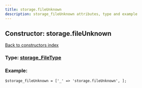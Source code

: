 ```yaml
---
title: storage.fileUnknown
description: storage_fileUnknown attributes, type and example
---
```

## Constructor: storage.fileUnknown  
[Back to constructors index](index.md)






### Type: [storage\_FileType](../types/storage_FileType.md)


### Example:

```
$storage_fileUnknown = ['_' => 'storage.fileUnknown', ];
```  

